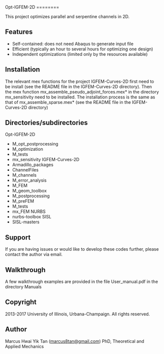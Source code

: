 Opt-IGFEM-2D ========

This project optimizes parallel and serpentine channels in 2D.

Features
--------

- Self-contained: does not need Abaqus to generate input file 
- Efficient (typically an hour to several hours for optimizing one design)
- Independent optimizations (limited only by the resources available)

Installation
------------

The relevant mex functions for the project IGFEM-Curves-2D first need to be
install (see the README file in the IGFEM-Curves-2D directory). 
Then the mex function mx_assemble_pseudo_adjoint_forces.mex* in the directory
mx_sensitivity need to be installed. The installation process is the same as
that of mx_assemble_sparse.mex* (see the README file in the IGFEM-Curves-2D directory)

Directories/subdirectories
--------------------------
Opt-IGFEM-2D
- M_opt_postprocessing
- M_optimization
- M_tests
- mx_sensitivity
IGFEM-Curves-2D
- Armadillo_packages
- ChannelFiles
- M_channels
- M_error_analysis
- M_FEM
- M_geom_toolbox
- M_postprocessing
- M_preFEM
- M_tests
- mx_FEM
NURBS
- nurbs-toolbox
SISL
- SISL-masters

Support
-------
If you are having issues or would like to develop these codes further, please
contact the author via email.

Walkthrough
-----------
A few walkthrough examples are provided in the file User_manual.pdf in the
directory Manuals

Copyright
---------
2013-2017 University of Illinois, Urbana-Champaign. All rights reserved.

Author
------
Marcus Hwai Yik Tan (marcus8tan@gmail.com)
PhD, Theoretical and Applied Mechanics